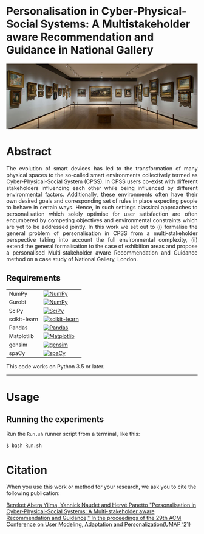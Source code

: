 # Personalisation in Cyber-Physical-Social Systems: A Multistakeholder aware Recommendation and Guidance in National Gallery 

<p align="center">
<img width="1100"  src="/figures/cover.jpg"/> 
</p>


# Abstract
<p align="justify">
The evolution of smart devices has led to the transformation of many physical spaces to the so-called smart environments collectively termed as Cyber-Physical-Social System (CPSS). In CPSS users co-exist with different stakeholders influencing each other while being influenced by different environmental factors. Additionally, these environments often have their own desired goals and corresponding set of rules in place expecting people to behave in certain ways. Hence, in such settings classical approaches to personalisation which solely optimise for user satisfaction are often encumbered by competing objectives and environmental constraints which are yet to be addressed jointly. In this work we set out to (i) formalise the general problem of personalisation in CPSS from a multi-stakeholder perspective taking into account the full environmental complexity, (ii) extend the general formalisation to the case of exhibition areas and propose a personalised Multi-stakeholder aware Recommendation and Guidance method on a case study of National Gallery, London.
</p>


## Requirements

<table>
<tr>
  <td>NumPy</td>
  <td>
    <a href="https://www.numpy.org/">
    <img src="https://img.shields.io/badge/NumPy-v1.19.1-green" alt="NumPy" />
    </a>
  </td>
</tr>

<tr>
  <td>Gurobi</td>
  <td>
    <a href="https://www.gurobi.com/">
    <img src="https://img.shields.io/badge/Gurobi-v9.0-red" alt="NumPy" />
    </a>
  </td>
</tr>

<tr>
  <td>SciPy</td>
  <td>
    <a href="https://www.scipy.org/">
    <img src="https://img.shields.io/badge/SciPy-v1.5.2-blue" alt="SciPy" />
    </a>
  </td>
</tr>
<tr>
  <td>scikit-learn</td>
  <td>
    <a href="scikit-learn.org/">
    <img src="https://img.shields.io/badge/scikit--learn-v0.23.2-blueviolet" alt="scikit-learn" />
    </a>
</td>
</tr>
<tr>
  <td>Pandas</td>
  <td>
    <a href="pandas.pydata.org/">
    <img src="https://img.shields.io/badge/pandas-v1.1.1-blue" alt="Pandas" />
    </a>
  </td>
</tr>
<tr>
  <td>Matplotlib</td>
  <td>
    <a href="https://matplotlib.org/">
    <img src="https://img.shields.io/badge/Matplotlib-v3.3.1-orange" alt="Matplotlib" />
    </a>
  </td>
</tr>
<tr>
	<td>gensim</td>
	<td>
		<a href="https://radimrehurek.com/gensim/">
		<img src="https://img.shields.io/badge/gensim-v3.8.3-blue"  alt="gensim" />
	</a>
	</td>
</tr>
<tr>
	<td>spaCy</td>
	<td>
		<a href="https://spacy.io/usage">
		<img src="https://img.shields.io/badge/spaCy-v2.3.2-ff69b4"  alt="spaCy" />
	</a>
	</td>
</tr>
</table>

This code  works on Python 3.5 or later.

* * *
# Usage

## Running the  experiments

Run the `Run.sh` runner script from a terminal, like this:
```
$ bash Run.sh
```



Citation
========

When you use this work or method for your research, we ask you to cite the following publication:

[Bereket Abera Yilma, Yannick Naudet and Hervé Panetto "Personalisation in Cyber-Physical-Social Systems: A Multi-stakeholder aware Recommendation and Guidance," In the proceedings of the 29th ACM Conference on User Modeling, Adaptation and Personalization(UMAP ’21)](https://dl.acm.org/doi/abs/10.1145/3450613.3456847)

